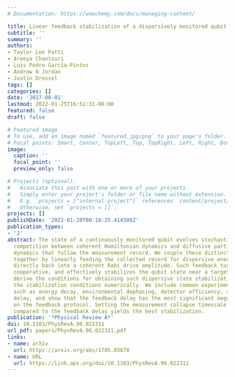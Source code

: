 ```yaml
---
# Documentation: https://wowchemy.com/docs/managing-content/

title: Linear feedback stabilization of a dispersively monitored qubit
subtitle: ''
summary: ''
authors:
- Taylor Lee Patti
- Areeya Chantasri
- Luis Pedro Garcı́a-Pintos
- Andrew N Jordan
- Justin Dressel
tags: []
categories: []
date: '2017-08-01'
lastmod: 2022-01-25T16:51:31-08:00
featured: false
draft: false

# Featured image
# To use, add an image named `featured.jpg/png` to your page's folder.
# Focal points: Smart, Center, TopLeft, Top, TopRight, Left, Right, BottomLeft, Bottom, BottomRight.
image:
  caption: ''
  focal_point: ''
  preview_only: false

# Projects (optional).
#   Associate this post with one or more of your projects.
#   Simply enter your project's folder or file name without extension.
#   E.g. `projects = ["internal-project"]` references `content/project/deep-learning/index.md`.
#   Otherwise, set `projects = []`.
projects: []
publishDate: '2022-01-28T00:18:25.414508Z'
publication_types:
- '2'
abstract: The state of a continuously monitored qubit evolves stochastically, exhibiting
  competition between coherent Hamiltonian dynamics and diffusive partial collapse
  dynamics that follow the measurement record. We couple these distinct types of dynamics
  together by linearly feeding the collected record for dispersive energy measurements
  directly back into a coherent Rabi drive amplitude. Such feedback turns the competition
  cooperative, and effectively stabilizes the qubit state near a target state. We
  derive the conditions for obtaining such dispersive state stabilization and verify
  the stabilization conditions numerically. We include common experimental nonidealities,
  such as energy decay, environmental dephasing, detector efficiency, and feedback
  delay, and show that the feedback delay has the most significant negative effect
  on the feedback protocol. Setting the measurement collapse timescale to be long
  compared to the feedback delay yields the best stabilization.
publication: '*Physical Review A*'
doi: 10.1103/PhysRevA.96.022311
url_pdf: papers/PhysRevA.96.022311.pdf
links:
- name: arXiv
  url: https://arxiv.org/abs/1705.03878
- name: URL
  url: https://link.aps.org/doi/10.1103/PhysRevA.96.022311
---
```

